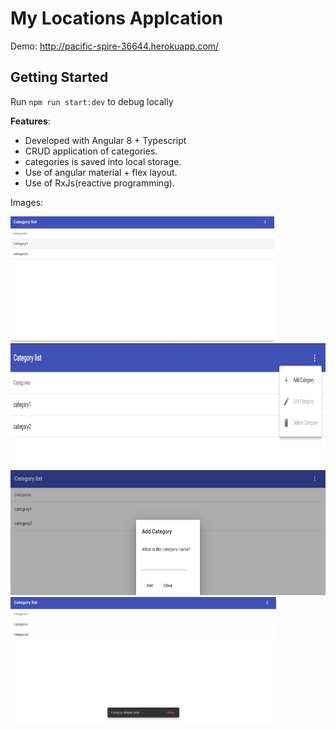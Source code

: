 # My Locations Applcation

Demo: http://pacific-spire-36644.herokuapp.com/

## Getting Started

Run `npm run start:dev` to debug locally

**Features**:
* Developed with Angular 8 + Typescript
* CRUD application of categories.
* categories is saved into local storage.
* Use of angular material + flex layout.
* Use of RxJs(reactive programming).

Images:

<img src="images/1.PNG" alt="img1" height="200">

<img src="images/2.PNG" alt="img2" height="200">

<img src="images/3.PNG" alt="img3" height="200">

<img src="images/4.PNG" alt="img4" height="200">
